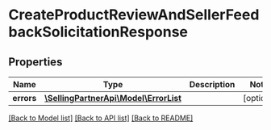 # CreateProductReviewAndSellerFeedbackSolicitationResponse

## Properties
Name | Type | Description | Notes
------------ | ------------- | ------------- | -------------
**errors** | [**\SellingPartnerApi\Model\ErrorList**](ErrorList.md) |  | [optional] 

[[Back to Model list]](../README.md#documentation-for-models) [[Back to API list]](../README.md#documentation-for-api-endpoints) [[Back to README]](../README.md)


